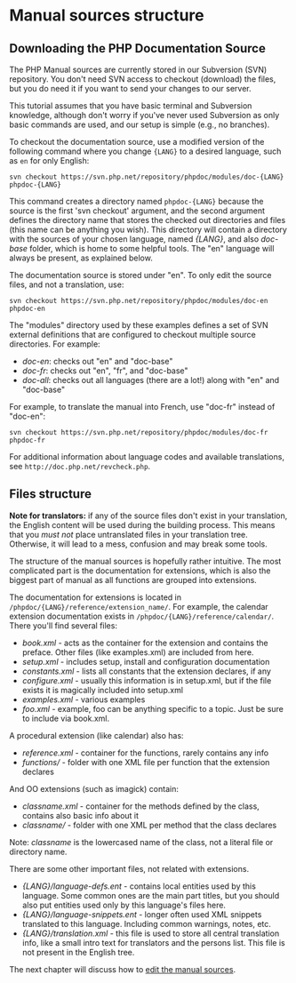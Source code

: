 # Manual sources structure

## Downloading the PHP Documentation Source
The PHP Manual sources are currently stored in our Subversion (SVN) repository.
You don't need SVN access to checkout (download) the files, but you do need it
if you want to send your changes to our server.

This tutorial assumes that you have basic terminal and Subversion knowledge, although
don't worry if you've never used Subversion as only basic commands are used, and our
setup is simple (e.g., no branches).

To checkout the documentation source, use a modified version of the following command
where you change `{LANG}` to a desired language, such as `en` for only English:

```
svn checkout https://svn.php.net/repository/phpdoc/modules/doc-{LANG} phpdoc-{LANG}
```

This command creates a directory named `phpdoc-{LANG}` because the source is 
the first 'svn checkout' argument, and the second argument defines the directory name 
that stores the checked out directories and files (this name can be anything you wish).
This directory will contain a directory with the sources of your chosen language,
named *{LANG}*, and also *doc-base* folder, which is home to some helpful tools.
The "en" language will always be present, as explained below.

The documentation source is stored under "en". To only edit the source files, and
not a translation, use:

```
svn checkout https://svn.php.net/repository/phpdoc/modules/doc-en phpdoc-en
```

The "modules" directory used by these examples defines a set of SVN external definitions 
that are configured to checkout multiple source directories. For example:

- *doc-en*: checks out "en" and "doc-base"
- *doc-fr*: checks out "en", "fr", and "doc-base"
- *doc-all*: checks out all languages (there are a lot!) along with "en" and "doc-base"

For example, to translate the manual into French, use "doc-fr" instead of "doc-en":

```
svn checkout https://svn.php.net/repository/phpdoc/modules/doc-fr phpdoc-fr
```

For additional information about language codes and available translations, see `http://doc.php.net/revcheck.php`.

## Files structure
**Note for translators:** if any of the source files don't exist in your translation, the English content will be used
during the building process. This means that you *must not* place untranslated files in your translation tree. Otherwise,
it will lead to a mess, confusion and may break some tools.

The structure of the manual sources is hopefully rather intuitive. The most
complicated part is the documentation for extensions, which is also the biggest
part of manual as all functions are grouped into extensions.

The documentation for extensions is located in `/phpdoc/{LANG}/reference/extension_name/`.  For example, 
the calendar extension documentation exists in  `/phpdoc/{LANG}/reference/calendar/`. There you'll find several files:
- *book.xml* - acts as the container for the extension and contains the preface. Other files (like examples.xml)
are included from here.
- *setup.xml* - includes setup, install and configuration documentation
- *constants.xml* - lists all constants that the extension declares, if any
- *configure.xml* - usually this information is in setup.xml, but if the file exists it is magically
included into setup.xml
- *examples.xml* - various examples
- *foo.xml* - example, foo can be anything specific to a topic. Just be sure to include via book.xml.

A procedural extension (like calendar) also has:
- *reference.xml* - container for the functions, rarely contains any info
- *functions/* - folder with one XML file per function that the extension declares

And OO extensions (such as imagick) contain: 
- *classname.xml* - container for the methods defined by the class, contains also basic info about it
- *classname/* - folder with one XML per method that the class declares

Note: *classname* is the lowercased name of the class, not a literal file or directory name.

There are some other important files, not related with extensions.
- *{LANG}/language-defs.ent* - contains local entities used by this language. Some common ones are
  the main part titles, but you should also put entities used only by this language's files here.
- *{LANG}/language-snippets.ent* - longer often used XML snippets translated to this language.
  Including common warnings, notes, etc.
- *{LANG}/translation.xml* - this file is used to store all central translation info, like a small
  intro text for translators and the persons list. This file is not present in the English tree.

The next chapter will discuss how to [edit the manual sources](editing.php).
